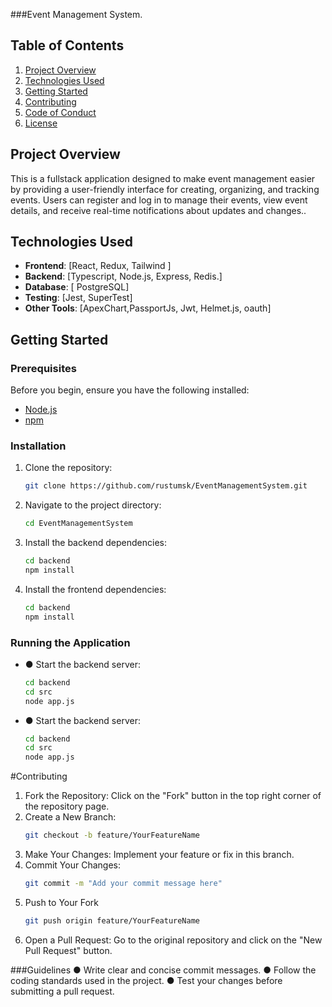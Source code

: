 ###Event Management System.

## Table of Contents
1. [Project Overview](#project-overview)
2. [Technologies Used](#technologies-used)
3. [Getting Started](#getting-started)
4. [Contributing](#contributing)
5. [Code of Conduct](#code-of-conduct)
6. [License](#license)

## Project Overview
This is a fullstack application designed to make event management easier by providing a user-friendly interface for creating, organizing, and tracking events. Users can register and log in to manage their events, view event details, and receive real-time notifications about updates and changes..

## Technologies Used
- **Frontend**: [React, Redux, Tailwind ]
- **Backend**: [Typescript, Node.js, Express, Redis.]
- **Database**: [ PostgreSQL]
- **Testing**: [Jest, SuperTest]
- **Other Tools**: [ApexChart,PassportJs, Jwt, Helmet.js, oauth]

## Getting Started

### Prerequisites
Before you begin, ensure you have the following installed:
- [Node.js](https://nodejs.org/) 
- [npm](https://www.npmjs.com/)

### Installation
1. Clone the repository:
   ```bash
   git clone https://github.com/rustumsk/EventManagementSystem.git
2. Navigate to the project directory:
   ```bash
   cd EventManagementSystem
3. Install the backend dependencies:
   ```bash
   cd backend
   npm install
4. Install the frontend dependencies:
   ```bash
   cd backend
   npm install
### Running the Application
- ● Start the backend server:
  ```bash
  cd backend
  cd src
  node app.js
- ● Start the backend server:
  ```bash
  cd backend
  cd src
  node app.js

#Contributing
1. Fork the Repository: Click on the "Fork" button in the top right corner of the repository page.
2. Create a New Branch:
   ```bash
   git checkout -b feature/YourFeatureName
3. Make Your Changes: Implement your feature or fix in this branch.
4. Commit Your Changes:
   ```bash
   git commit -m "Add your commit message here"
5. Push to Your Fork
   ```bash
   git push origin feature/YourFeatureName
6. Open a Pull Request: Go to the original repository and click on the "New Pull Request" button.

###Guidelines
● Write clear and concise commit messages.
● Follow the coding standards used in the project.
● Test your changes before submitting a pull request.




